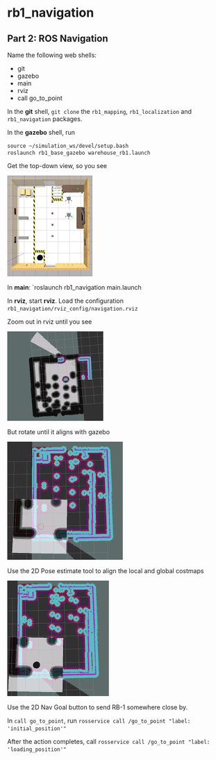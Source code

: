 # rb1_navigation

## Part 2: ROS Navigation

Name the following web shells:
- git
- gazebo
- main
- rviz
- call go_to_point

In the **git** shell, `git clone` the `rb1_mapping`, `rb1_localization` and `rb1_navigation` packages.


In the **gazebo** shell, run
```
source ~/simulation_ws/devel/setup.bash
roslaunch rb1_base_gazebo warehouse_rb1.launch
```
Get the top-down view, so you see

![Top-down warehouse view](warehouse_topdown.png)

In **main**: `roslaunch rb1_navigation main.launch

In **rviz**, start **rviz**. Load the configuration
`rb1_navigation/rviz_config/navigation.rviz`

Zoom out in rviz until you see

![Initial costmap](initial_costmap.png)

But rotate until it aligns with gazebo

![Aligned costmap](aligned_costmap.png)

Use the 2D Pose estimate tool to align the local and global costmaps

![Roughly aligned costmaps](roughly_aligned_costmaps.png)

Use the 2D Nav Goal button to send RB-1 somewhere close by.

In `call go_to_point`, run
`rosservice call /go_to_point "label: 'initial_position'"`

After the action completes, call
`rosservice call /go_to_point "label: 'loading_position'"`

